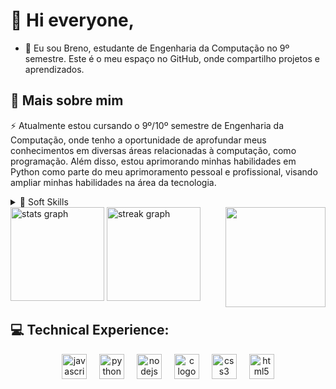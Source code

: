 <!-- Presentation -->

<h1 align="left">👋  Hi everyone,</h1>

- <p align="left">🚀 Eu sou Breno, estudante de Engenharia da Computação no 9º semestre. Este é o meu espaço no GitHub, onde compartilho projetos e aprendizados.</p>

<!-- Dropdown -->

<h2 align="left">🔎 Mais sobre mim</h2>

<p align="left">⚡ Atualmente estou cursando o 9º/10º semestre de Engenharia da Computação, onde tenho a oportunidade de aprofundar meus conhecimentos em diversas áreas relacionadas à computação, como programação. Além disso, estou aprimorando minhas habilidades em Python como parte do meu aprimoramento pessoal e profissional, visando ampliar minhas habilidades na área da tecnologia.</p>

<!-- Soft Skills -->

<details>
  <summary> 💭 Soft Skills </summary>
  - Organização e planejamento;<br>
  - Comunicação eficaz;<br>
  - Trabalho em equipe;<br>
  - Adaptabilidade;<br>
  - Resolução de problemas.
</details>

<!-- GithubStats -->

<div align="left">
  <img src="https://github-readme-stats.vercel.app/api?username=Gryzs&hide_title=false&hide_rank=true&show_icons=true&include_all_commits=true&count_private=true&disable_animations=false&theme=midnight-purple&locale=en&hide_border=true&order=1" height="150" alt="stats graph"  />
  <img src="https://streak-stats.demolab.com?user=Gryzs&locale=en&mode=daily&theme=midnight-purple&hide_border=true&border_radius=5&order=3" height="150" alt="streak graph"  />
  <img align="right" height="160em" src="https://github-readme-stats.vercel.app/api/top-langs/?username=Gryzs&layout=compact&langs_count=16&theme=midnight-purple"/>
</div>


<!-- Technical Experience -->

<h2 align="left">💻 Technical Experience:</h2>

<div align="center">
  <img src="https://cdn.jsdelivr.net/gh/devicons/devicon/icons/javascript/javascript-original.svg" height="40" alt="javascript logo"  />
  <img width="12" />
  <img src="https://cdn.jsdelivr.net/gh/devicons/devicon/icons/python/python-original.svg" height="40" alt="python logo"  />
  <img width="12" />
  <img src="https://cdn.jsdelivr.net/gh/devicons/devicon/icons/nodejs/nodejs-original.svg" height="40" alt="nodejs logo"  />
  <img width="12" />
  <img src="https://cdn.jsdelivr.net/gh/devicons/devicon/icons/c/c-original.svg" height="40" alt="c logo"  />
  <img width="12" />
  <img src="https://cdn.jsdelivr.net/gh/devicons/devicon/icons/css3/css3-original.svg" height="40" alt="css3 logo"  />
  <img width="12" />
  <img src="https://cdn.jsdelivr.net/gh/devicons/devicon/icons/html5/html5-original.svg" height="40" alt="html5 logo"  />
</div>
